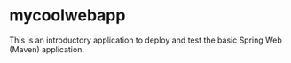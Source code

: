 # mycoolwebapp
This is an introductory application to deploy and test the basic Spring Web (Maven) application.

